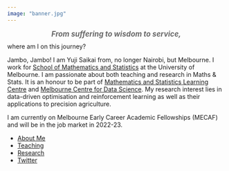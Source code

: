 ```yaml
---
image: "banner.jpg"
---
```


<div style="padding: 0px 0px 10px 0px; text-align: center; font-style: italic; font-size: larger; font-weight: bold; color: DimGray">
From suffering to wisdom to service,
</div>
where am I on this journey?

Jambo, Jambo! I am Yuji Saikai from, no longer Nairobi, but Melbourne. I work for [School of Mathematics and Statistics](https://ms.unimelb.edu.au) at the University of Melbourne. I am passionate about both teaching and research in Maths & Stats. It is an honour to be part of [Mathematics and Statistics Learning Centre](https://ms.unimelb.edu.au/study/mslc) and [Melbourne Centre for Data Science](https://science.unimelb.edu.au/mcds). My research interest lies in data-driven optimisation and reinforcement learning as well as their applications to precision agriculture.

I am currently on Melbourne Early Career Academic Fellowships (MECAF) and will be in the job market in 2022-23.

- [About Me](./about/)
- [Teaching](./teaching/)
- [Research](./research/)
- [Twitter](https://twitter.com/yujisaikai)
